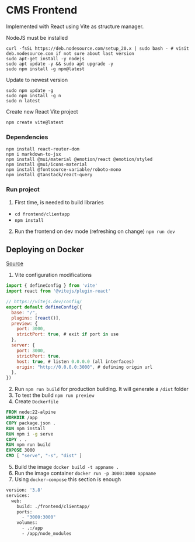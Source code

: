 # CMS Frontend

Implemented with React using Vite as structure manager. 

NodeJS must be installed
```
curl -fsSL https://deb.nodesource.com/setup_20.x | sudo bash - # visit deb.nodesource.com if not sure about last version
sudo apt-get install -y nodejs
sudo apt update -y && sudo apt upgrade -y
sudo npm install -g npm@latest
```
Update to newest version
```
sudo npm update -g
sudo npm install -g n
sudo n latest
```
Create new React Vite project 
```
npm create vite@latest
```

### Dependencies
```
npm install react-router-dom
npm i markdown-to-jsx
npm install @mui/material @emotion/react @emotion/styled
npm install @mui/icons-material
npm install @fontsource-variable/roboto-mono
npm install @tanstack/react-query
```

### Run project
1. First time, is needed to build libraries 
  - `cd frontend/clientapp`
  - `npm install`
2. Run the frontend on dev mode (refreshing on change) `npm run dev` 

## Deploying on Docker

[Source](https://thedkpatel.medium.com/dockerizing-react-application-built-with-vite-a-simple-guide-4c41eb09defa)

1. Vite configuration modifications
```javascript
import { defineConfig } from 'vite'
import react from '@vitejs/plugin-react'

// https://vitejs.dev/config/
export default defineConfig({
  base: "/",
  plugins: [react()],
  preview: {
    port: 3000,
    strictPort: true, # exit if port in use
  },
  server: {
    port: 3000,
    strictPort: true,
    host: true, # listen 0.0.0.0 (all interfaces)
    origin: "http://0.0.0.0:3000", # defining origin url
  },
})
```

2. Run `npm run build` for production building. It will generate a `/dist` folder
3. To test the build `npm run preview`
4. Create `Dockerfile`
```dockerfile
FROM node:22-alpine
WORKDIR /app
COPY package.json .
RUN npm install
RUN npm i -g serve
COPY . .
RUN npm run build
EXPOSE 3000
CMD [ "serve", "-s", "dist" ]
```
5. Build the image `docker build -t appname .`
6. Run the image container `docker run -p 3000:3000 appname`
7. Using `docker-compose` this section is enough
```dockerfile
version: '3.8'
services:
  web:
    build: ./frontend/clientapp/
    ports:
      - "3000:3000"
    volumes:
      - .:/app
      - /app/node_modules
```
